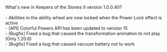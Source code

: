 What's new in Keepers of the Stones II version 1.0.0.40?<br/>
<br />- Abilities in the ability wheel are now locked when the Power Lock effect is active
<br />- [API] Colorful Powers API has been updated to version 15
<br />- [Bugfix] Fixed a bug that caused the transformation animation to not play (Only 1.20.6)
<br />- [Bugfix] Fixed a bug that caused vacuum battery not to work